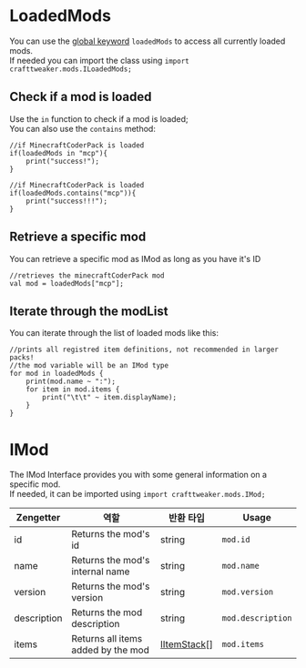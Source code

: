 # LoadedMods

You can use the [global keyword](/Vanilla/Global_Functions/) `loadedMods` to access all currently loaded mods.  
If needed you can import the class using `import crafttweaker.mods.ILoadedMods;`

## Check if a mod is loaded

Use the `in` function to check if a mod is loaded;  
You can also use the `contains` method:

```zenscript
//if MinecraftCoderPack is loaded
if(loadedMods in "mcp"){
    print("success!");
}

//if MinecraftCoderPack is loaded
if(loadedMods.contains("mcp")){
    print("success!!!");
}
```

## Retrieve a specific mod

You can retrieve a specific mod as IMod as long as you have it's ID

```zenscript
//retrieves the minecraftCoderPack mod
val mod = loadedMods["mcp"];
```

## Iterate through the modList

You can iterate through the list of loaded mods like this:

```zenscript
//prints all registred item definitions, not recommended in larger packs!
//the mod variable will be an IMod type
for mod in loadedMods {
    print(mod.name ~ ":");
    for item in mod.items {
        print("\t\t" ~ item.displayName);
    }
}
```

# IMod

The IMod Interface provides you with some general information on a specific mod.  
If needed, it can be imported using `import crafttweaker.mods.IMod;`

| Zengetter   | 역할                                 | 반환 타입                                      | Usage             |
| ----------- | ---------------------------------- | ------------------------------------------ | ----------------- |
| id          | Returns the mod's id               | string                                     | `mod.id`          |
| name        | Returns the mod's internal name    | string                                     | `mod.name`        |
| version     | Returns the mod's version          | string                                     | `mod.version`     |
| description | Returns the mod description        | string                                     | `mod.description` |
| items       | Returns all items added by the mod | [IItemStack](/Vanilla/Items/IItemStack/)[] | `mod.items`       |